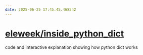 ```yaml
---
date: 2025-06-25 17:45:45.468542
---
```


# [eleweek/inside_python_dict](https://github.com/eleweek/inside_python_dict)

code and interactive explanation showing how python dict works